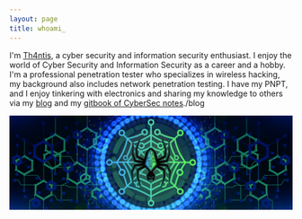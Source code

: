 ```yaml
---
layout: page
title: whoami_
---
```

I'm [Th4ntis](https://th4ntis.com), a cyber security and information security enthusiast. I enjoy the world of Cyber Security and Information Security as a career and a hobby. I'm a professional penetration tester who specializes in wireless hacking, my background also includes network penetration testing. I have my PNPT, and I enjoy tinkering with electronics and sharing my knowledge to others via my [blog](https://th4ntis.com/blog) and my [gitbook of CyberSec notes](https://cybersec.th4ntis.com)./blog

![Banner](https://github.com/Th4ntis/th4ntis.github.io/raw/main/assets/TWITTER%20BANNER.jpg)
